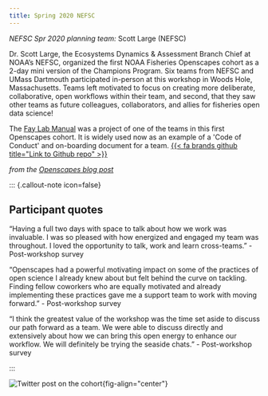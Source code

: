 ```yaml
---
title: Spring 2020 NEFSC
---
```


*NEFSC Spr 2020 planning team:* Scott Large (NEFSC)

Dr. Scott Large, the Ecosystems Dynamics & Assessment Branch Chief at NOAA’s NEFSC, organized the first NOAA Fisheries Openscapes cohort as a 2-day mini version of the Champions Program. Six teams from NEFSC and UMass Dartmouth participated in-person at this workshop in Woods Hole, Massachusetts. Teams left motivated to focus on creating more deliberate, collaborative, open workflows within their team, and second, that they saw other teams as future colleagues, collaborators, and allies for fisheries open data science!

The [Fay Lab Manual](https://thefaylab.github.io/lab-manual/) was a project of one of the teams in this first Openscapes cohort. It is widely used now as an example of a 'Code of Conduct' and on-boarding document for a team. [{{< fa brands github  title="Link to Github repo" >}}](https://github.com/thefaylab/lab-manual/)


*from the [Openscapes blog post](https://www.openscapes.org/blog/2020/03/06/workshop-noaa-nefsc/)*

::: {.callout-note icon=false}

## Participant quotes

“Having a full two days with space to talk about how we work was invaluable. I was so pleased with how energized and engaged my team was throughout. I loved the opportunity to talk, work and learn cross-teams.” - Post-workshop survey

“Openscapes had a powerful motivating impact on some of the practices of open science I already knew about but felt behind the curve on tackling. Finding fellow coworkers who are equally motivated and already implementing these practices gave me a support team to work with moving forward.” - Post-workshop survey

“I think the greatest value of the workshop was the time set aside to discuss our path forward as a team. We were able to discuss directly and extensively about how we can bring this open energy to enhance our workflow. We will definitely be trying the seaside chats.” - Post-workshop survey

:::


![Twitter post on the cohort](https://www.openscapes.org/img/blog/tweet-ashleighjnovak-workshop-life-changing.png){fig-align="center"}